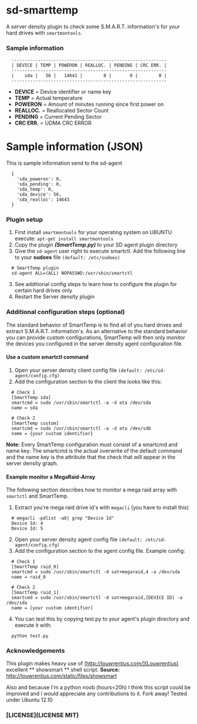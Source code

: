 sd-smarttemp
============

A server density plugin to check some S.M.A.R.T. information's for your hard drives with ``smartmontools``.

### Sample information

```
  -----------------------------------------------------------
  | DEVICE | TEMP | POWERON | REALLOC. | PENDING | CRC ERR. |
  -----------------------------------------------------------
  |    sda |   56 |   14641 |        0 |       0 |        0 |
  -----------------------------------------------------------
```
* **DEVICE**   = Device identifier or name key
* **TEMP**     = Actual temperature
* **POWERON**  = Amount of minutes running since first power on
* **REALLOC.** = Reallocated Sector Count
* **PENDING**  = Current Pending Sector
* **CRC ERR.** = UDMA CRC ERROR

# Sample information (JSON)
This is sample information send to the sd-agent
```
  {
    'sda_poweron': 0, 
    'sda_pending': 0, 
    'sda_temp': 0, 
    'sda_device': 56, 
    'sda_realloc': 14643
  }
```

### Plugin setup

1. First install ``smartmontools`` for your operating system on UBUNTU execute: ``apt-get install smartmontools``
2. Copy the plugin ***(SmartTemp.py)*** to your SD agent plugin directory
3. Give the ``sd-agent`` user right to execute smartctl. Add the following line to your **sudoes** file ``(default: /etc/sudoes)``
```
  # SmartTemp plugin
  sd-agent ALL=(ALL) NOPASSWD:/usr/sbin/smartctl
```

3. See additional config steps to learn how to configure the plugin for certain hard drives only
4. Restart the Server density plugin

### Additional configuration steps (optional)
The standard behavior of SmartTemp is to find all of you hard drives and extract S.M.A.R.T. information's. As an alternative to the standard behavior
you can provide custom configurations, SmartTemp will then only monitor the devices you configured in the server density agent configuration file.

#### Use a custom smartctl command
1. Open your server density client config file ``(default: /etc/sd-agent/config.cfg)``
2. Add the configuration section to the client the looks like this:
```
  # Check 1
  [SmartTemp sda]
  smartcmd = sudo /usr/sbin/smartctl -a -d ata /dev/sda
  name = sda

  # Check 2
  [SmartTemp custom]
  smartcmd = sudo /usr/sbin/smartctl -a -d ata /dev/sdb
  name = {your custom identifier}
```

**Note:** Every SmartTemp configuration must consist of a smartcmd and name key. The smartcmd is the actual overwrite of the default command and the name key is the attribute that the check that will appear in the server density graph.

#### Example monitor a MegaRaid-Array

The following section describes how to monitor a mega raid array with ``smartctl`` and SmartTemp.

1. Extract you're mega raid drive id's with ``megacli`` (you have to install this)
```
  # megacli -pdlist -a0| grep "Device Id"
  Device Id: 4
  Device Id: 5
```
2. Open your server density agent config file ``(default: /etc/sd-agent/config.cfg)``
3. Add the configuration section to the agent config file. Example config:
```
  # Check 1
  [SmartTemp raid_0]
  smartcmd = sudo /usr/sbin/smartctl -d sat+megaraid,4 -a /dev/sda
  name = raid_0

  # Check 2
  [SmartTemp raid_1]
  smartcmd = sudo /usr/sbin/smartctl -d sat+megaraid,[DEVICE ID] -a /dev/sda
  name = [your custom identifier]
```

4. You can test this by copying test.py to your agent's plugin directory and execute it with:
```
  python test.py
```

### Acknowledgements
This plugin makes heavy use of [http://louwrentius.com/](Louwrentius) excellent ** showsmart ** shell script.
**Source:** http://louwrentius.com/static/files/showsmart

Also and because I'm a python noob (hours<20h) I think this script could be improved and I would appreciate any contributions to it. Fork away!
Tested under Ubuntu 12.10

### [LICENSE](LICENSE MIT)
